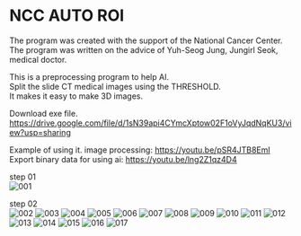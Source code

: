 # NCC AUTO ROI     
The program was created with the support of the National Cancer Center.     
The program was written on the advice of Yuh-Seog Jung, Jungirl Seok, medical doctor.     

This is a preprocessing program to help AI.     
Split the slide CT medical images using the THRESHOLD.     
It makes it easy to make 3D images.     

Download exe file.           
https://drive.google.com/file/d/1sN39api4CYmcXptow02F1oVyJqdNqKU3/view?usp=sharing 
    
Example of using it.
image processing: https://youtu.be/pSR4JTB8EmI      
Export binary data for using ai: https://youtu.be/lng2Z1qz4D4

step 01                
![001](https://user-images.githubusercontent.com/19296155/147617848-ea91ac5b-4e99-4b4a-9267-c988c92b652f.png)

step 02         
![002](https://user-images.githubusercontent.com/19296155/147617855-4da5111b-542b-4bcb-8ce0-61510daaa21a.png)
![003](https://user-images.githubusercontent.com/19296155/147617858-812e90f5-96f0-4ee7-b6a6-e9185bd310f7.png)
![004](https://user-images.githubusercontent.com/19296155/147617859-efe3c6d1-b1c1-4a2f-b2b9-9176fdb6aff0.png)
![005](https://user-images.githubusercontent.com/19296155/147617860-bcbba31b-d96c-4514-98c3-b0cc67f3d182.png)
![006](https://user-images.githubusercontent.com/19296155/147617861-e2050716-1fb0-4b4b-8cd6-8953ca4ed015.png)
![007](https://user-images.githubusercontent.com/19296155/147617863-4d90c06f-d4ce-4700-ac57-05b60a0e415b.png)
![008](https://user-images.githubusercontent.com/19296155/147617868-1082f5ed-96d6-4dea-bdc9-ba53a3548d05.png)
![009](https://user-images.githubusercontent.com/19296155/147617870-11e81e26-2b98-4866-8ad2-0be4a2ad0938.png)
![010](https://user-images.githubusercontent.com/19296155/147617880-27eeddc6-c519-4306-ba00-89b962e81c59.png)
![011](https://user-images.githubusercontent.com/19296155/147617885-60cb8cd3-fe36-4cdf-8755-165677f81cb8.png)
![012](https://user-images.githubusercontent.com/19296155/147617888-1b937e01-bea0-49cb-819d-b0255599cd09.png)
![013](https://user-images.githubusercontent.com/19296155/147617889-ba01d15a-c03e-4a35-998a-344f8e19c75c.png)
![014](https://user-images.githubusercontent.com/19296155/147617892-8846e149-ec10-41e6-82a9-916947fb0f96.png)
![015](https://user-images.githubusercontent.com/19296155/147617893-840b1df6-4527-4581-88cc-9fefd28b3b44.png)
![016](https://user-images.githubusercontent.com/19296155/147617897-af509cb9-66d3-4ab2-ab49-dc12d664b31a.png)
![017](https://user-images.githubusercontent.com/19296155/147617898-90a2b45b-8a18-428c-8c38-b3acace37adf.png)
